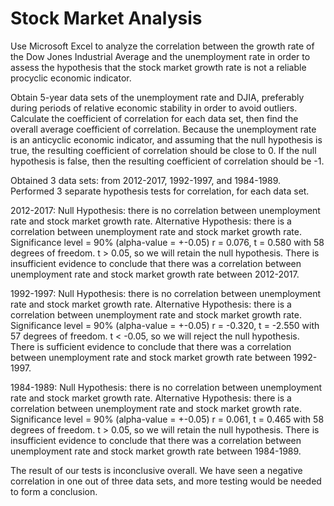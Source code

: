 # Stock Market Analysis
 Use Microsoft Excel to analyze the correlation between the growth rate of the Dow Jones Industrial Average and the unemployment rate in order to assess the hypothesis that the stock market growth rate is not a reliable procyclic economic indicator.

Obtain 5-year data sets of the unemployment rate and DJIA, preferably during periods of relative economic stability in order to avoid outliers. Calculate the coefficient of correlation for each data set, then find the overall average coefficient of correlation. Because the unemployment rate is an anticyclic economic indicator, and assuming that the null hypothesis is true, the resulting coefficient of correlation should be close to 0. If the null hypothesis is false, then the resulting coefficient of correlation should be -1.

Obtained 3 data sets: from 2012-2017, 1992-1997, and 1984-1989. Performed 3 separate hypothesis tests for correlation, for each data set.

2012-2017:
Null Hypothesis: there is no correlation between unemployment rate and stock market growth rate.
Alternative Hypothesis: there is a correlation between unemployment rate and stock market growth rate.
Significance level = 90% (alpha-value = +-0.05)
r = 0.076, t = 0.580 with 58 degrees of freedom.
t > 0.05, so we will retain the null hypothesis. There is insufficient evidence to conclude that there was a correlation between unemployment rate and stock market growth rate between 2012-2017.

1992-1997:
Null Hypothesis: there is no correlation between unemployment rate and stock market growth rate.
Alternative Hypothesis: there is a correlation between unemployment rate and stock market growth rate.
Significance level = 90% (alpha-value = +-0.05)
r = -0.320, t = -2.550 with 57 degrees of freedom.
t < -0.05, so we will reject the null hypothesis. There is sufficient evidence to conclude that there was a correlation between unemployment rate and stock market growth rate between 1992-1997.

1984-1989:
Null Hypothesis: there is no correlation between unemployment rate and stock market growth rate.
Alternative Hypothesis: there is a correlation between unemployment rate and stock market growth rate.
Significance level = 90% (alpha-value = +-0.05)
r = 0.061, t = 0.465 with 58 degrees of freedom.
t > 0.05, so we will retain the null hypothesis. There is insufficient evidence to conclude that there was a correlation between unemployment rate and stock market growth rate between 1984-1989.

The result of our tests is inconclusive overall. We have seen a negative correlation in one out of three data sets, and more testing would be needed to form a conclusion.
